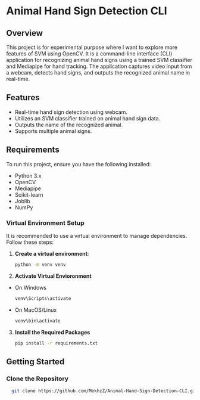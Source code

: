 # Animal Hand Sign Detection CLI

## Overview

This project is for experimental purpose where I want to explore more features of SVM using OpenCV. It is a command-line interface (CLI) application for recognizing animal hand signs using a trained SVM classifier and Mediapipe for hand tracking. The application captures video input from a webcam, detects hand signs, and outputs the recognized animal name in real-time.

## Features

- Real-time hand sign detection using webcam.
- Utilizes an SVM classifier trained on animal hand sign data.
- Outputs the name of the recognized animal.
- Supports multiple animal signs.

## Requirements

To run this project, ensure you have the following installed:

- Python 3.x
- OpenCV
- Mediapipe
- Scikit-learn
- Joblib
- NumPy

### Virtual Environment Setup

It is recommended to use a virtual environment to manage dependencies. Follow these steps:

1. **Create a virtual environment**:
   ```bash
   python -m venv venv
   ```
2. **Activate Virtual Envioronment**
- On Windows
   ```bash
   venv\Scripts\activate
   ```
- On MacOS/Linux
    ```bash
   venv\bin\activate
   ```

3. **Install the Required Packages**

   ```bash
   pip install -r requirements.txt
   ```


## Getting Started

### Clone the Repository
   ```bash
     git clone https://github.com/MekhzZ/Animal-Hand-Sign-Detection-CLI.git
   ```
